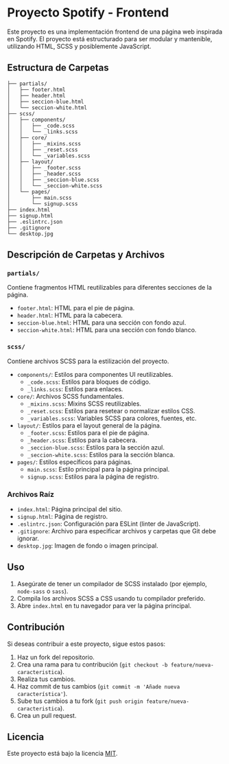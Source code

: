 # Proyecto Spotify - Frontend

Este proyecto es una implementación frontend de una página web inspirada en Spotify. El proyecto está estructurado para ser modular y mantenible, utilizando HTML, SCSS y posiblemente JavaScript.

## Estructura de Carpetas
```
├── partials/
│   ├── footer.html
│   ├── header.html
│   ├── seccion-blue.html
│   └── seccion-white.html
├── scss/
│   ├── components/
│   │   ├── _code.scss
│   │   └── _links.scss
│   ├── core/
│   │   ├── _mixins.scss
│   │   ├── _reset.scss
│   │   └── _variables.scss
│   ├── layout/
│   │   ├── _footer.scss
│   │   ├── _header.scss
│   │   ├── _seccion-blue.scss
│   │   └── _seccion-white.scss
│   └── pages/
│       ├── main.scss
│       └── signup.scss
├── index.html
├── signup.html
├── .eslintrc.json
├── .gitignore
└── desktop.jpg
```

## Descripción de Carpetas y Archivos

### `partials/`

Contiene fragmentos HTML reutilizables para diferentes secciones de la página.

* `footer.html`: HTML para el pie de página.
* `header.html`: HTML para la cabecera.
* `seccion-blue.html`: HTML para una sección con fondo azul.
* `seccion-white.html`: HTML para una sección con fondo blanco.

### `scss/`

Contiene archivos SCSS para la estilización del proyecto.

* `components/`: Estilos para componentes UI reutilizables.
    * `_code.scss`: Estilos para bloques de código.
    * `_links.scss`: Estilos para enlaces.
* `core/`: Archivos SCSS fundamentales.
    * `_mixins.scss`: Mixins SCSS reutilizables.
    * `_reset.scss`: Estilos para resetear o normalizar estilos CSS.
    * `_variables.scss`: Variables SCSS para colores, fuentes, etc.
* `layout/`: Estilos para el layout general de la página.
    * `_footer.scss`: Estilos para el pie de página.
    * `_header.scss`: Estilos para la cabecera.
    * `_seccion-blue.scss`: Estilos para la sección azul.
    * `_seccion-white.scss`: Estilos para la sección blanca.
* `pages/`: Estilos específicos para páginas.
    * `main.scss`: Estilo principal para la página principal.
    * `signup.scss`: Estilos para la página de registro.

### Archivos Raíz

* `index.html`: Página principal del sitio.
* `signup.html`: Página de registro.
* `.eslintrc.json`: Configuración para ESLint (linter de JavaScript).
* `.gitignore`: Archivo para especificar archivos y carpetas que Git debe ignorar.
* `desktop.jpg`: Imagen de fondo o imagen principal.

## Uso

1.  Asegúrate de tener un compilador de SCSS instalado (por ejemplo, `node-sass` o `sass`).
2.  Compila los archivos SCSS a CSS usando tu compilador preferido.
3.  Abre `index.html` en tu navegador para ver la página principal.

## Contribución

Si deseas contribuir a este proyecto, sigue estos pasos:

1.  Haz un fork del repositorio.
2.  Crea una rama para tu contribución (`git checkout -b feature/nueva-caracteristica`).
3.  Realiza tus cambios.
4.  Haz commit de tus cambios (`git commit -m 'Añade nueva característica'`).
5.  Sube tus cambios a tu fork (`git push origin feature/nueva-caracteristica`).
6.  Crea un pull request.

## Licencia

Este proyecto está bajo la licencia [MIT](LICENSE).